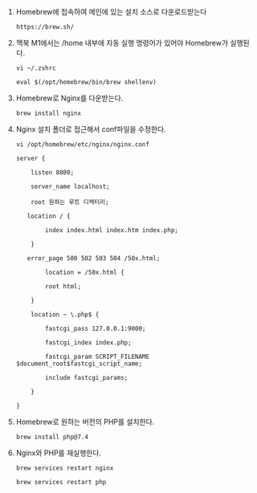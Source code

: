 1. Homebrew에 접속하여 메인에 있는 설치 소스로 다운로드받는다

    `https://brew.sh/`

2. 맥북 M1에서는 /home 내부에 자동 실행 명령어가 있어야 Homebrew가 실행된다.

    `vi ~/.zshrc`

    `eval $(/opt/homebrew/bin/brew shellenv)`

3. Homebrew로 Nginx를 다운받는다.

    `brew install nginx`

4. Nginx 설치 폴더로 접근해서 conf파일을 수정한다.

    `vi /opt/homebrew/etc/nginx/nginx.conf`

    ```
    server {

        listen 8080;

        server_name localhost;

        root 원하는 루트 디렉터리;

       location / {

            index index.html index.htm index.php;

        }

       error_page 500 502 503 504 /50x.html;

            location = /50x.html {

            root html;

        }

        location ~ \.php$ {

            fastcgi_pass 127.0.0.1:9000;

            fastcgi_index index.php;

            fastcgi_param SCRIPT_FILENAME $document_root$fastcgi_script_name;

            include fastcgi_params;

        }

    }
    ```

5. Homebrew로 원하는 버전의 PHP를 설치한다.

    `brew install php@7.4`

6. Nginx와 PHP를 재실행한다.

    `brew services restart nginx`

    `brew services restart php`